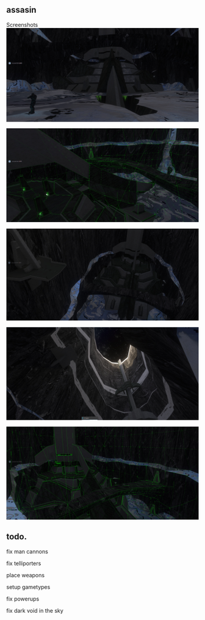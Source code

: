 ## assasin


Screenshots
![Screenshot](https://github.com/jackrabbit72380/Ho4kmmm/blob/master/common/H3EK/tags/levels/multi/assasin/previews/preview0.jpg)

![Screenshot](https://github.com/jackrabbit72380/Ho4kmmm/blob/master/common/H3EK/tags/levels/multi/assasin/previews/preview1.jpg)

![Screenshot](https://github.com/jackrabbit72380/Ho4kmmm/blob/master/common/H3EK/tags/levels/multi/assasin/previews/preview2.jpg)

![Screenshot](https://github.com/jackrabbit72380/Ho4kmmm/blob/master/common/H3EK/tags/levels/multi/assasin/previews/preview3.jpg)

![Screenshot](https://github.com/jackrabbit72380/Ho4kmmm/blob/master/common/H3EK/tags/levels/multi/assasin/previews/preview4.jpg)

## todo.
 
 fix man cannons 
 
 fix telliporters
 
 place weapons
 
 setup gametypes
 
 fix powerups
 
 fix dark void in the sky
